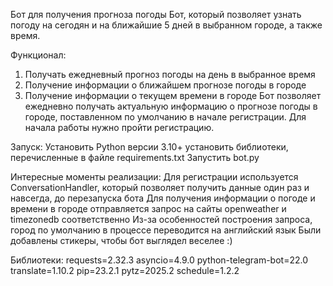 Бот для получения прогноза погоды
Бот, который позволяет узнать погоду на сегодян и на ближайшие 5 дней в выбранном городе, а также время.

Функционал:
1. Получать ежедневный прогноз погоды на день в выбранное время
2. Получение информации о ближайшем прогнозе погоды в городе
3. Получение информации о текущем времени в городе
Бот позволяет ежедневно получать актуальную информацию о прогнозе погоды в городе, поставленном по умолчанию в начале регистрации.
Для начала работы нужно пройти регистрацию.

Запуск:
Установить Python версии 3.10+
установить библиотеки, перечисленные в файле requirements.txt
Запустить bot.py

Интересные моменты реализации:
Для регистрации используется ConversationHandler, который позволяет получить данные один раз и навсегда, до перезапуска бота
Для получения информации о погоде и времени в городе отправляется запрос на сайты openweather и timezonedb соответственно
Из-за особенностей построения запроса, город по умолчанию в процессе переводится на английский язык
Были добавлены стикеры, чтобы бот выглядел веселее :)

Библиотеки:
requests=2.32.3
asyncio=4.9.0
python-telegram-bot=22.0
translate=1.10.2
pip=23.2.1
pytz=2025.2
schedule=1.2.2

